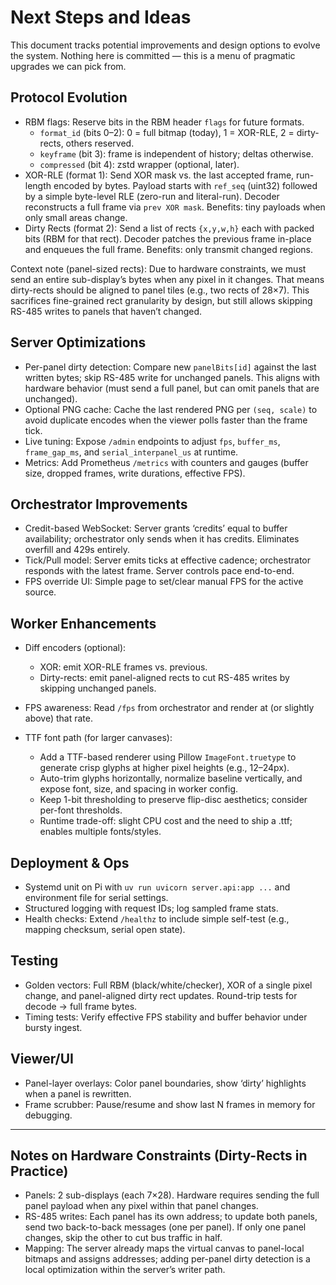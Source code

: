 # Next Steps and Ideas

This document tracks potential improvements and design options to evolve the system. Nothing here is committed — this is a menu of pragmatic upgrades we can pick from.

## Protocol Evolution

- RBM flags: Reserve bits in the RBM header `flags` for future formats.
  - `format_id` (bits 0–2): 0 = full bitmap (today), 1 = XOR-RLE, 2 = dirty-rects, others reserved.
  - `keyframe` (bit 3): frame is independent of history; deltas otherwise.
  - `compressed` (bit 4): zstd wrapper (optional, later).
- XOR-RLE (format 1): Send XOR mask vs. the last accepted frame, run-length encoded by bytes. Payload starts with `ref_seq` (uint32) followed by a simple byte-level RLE (zero-run and literal-run). Decoder reconstructs a full frame via `prev XOR mask`. Benefits: tiny payloads when only small areas change.
- Dirty Rects (format 2): Send a list of rects `{x,y,w,h}` each with packed bits (RBM for that rect). Decoder patches the previous frame in-place and enqueues the full frame. Benefits: only transmit changed regions.

Context note (panel-sized rects): Due to hardware constraints, we must send an entire sub-display’s bytes when any pixel in it changes. That means dirty-rects should be aligned to panel tiles (e.g., two rects of 28×7). This sacrifices fine-grained rect granularity by design, but still allows skipping RS-485 writes to panels that haven’t changed.

## Server Optimizations

- Per-panel dirty detection: Compare new `panelBits[id]` against the last written bytes; skip RS-485 write for unchanged panels. This aligns with hardware behavior (must send a full panel, but can omit panels that are unchanged).
- Optional PNG cache: Cache the last rendered PNG per `(seq, scale)` to avoid duplicate encodes when the viewer polls faster than the frame tick.
- Live tuning: Expose `/admin` endpoints to adjust `fps`, `buffer_ms`, `frame_gap_ms`, and `serial_interpanel_us` at runtime.
- Metrics: Add Prometheus `/metrics` with counters and gauges (buffer size, dropped frames, write durations, effective FPS).

## Orchestrator Improvements

- Credit-based WebSocket: Server grants ‘credits’ equal to buffer availability; orchestrator only sends when it has credits. Eliminates overfill and 429s entirely.
- Tick/Pull model: Server emits ticks at effective cadence; orchestrator responds with the latest frame. Server controls pace end-to-end.
- FPS override UI: Simple page to set/clear manual FPS for the active source.

## Worker Enhancements

- Diff encoders (optional):
  - XOR: emit XOR-RLE frames vs. previous.
  - Dirty-rects: emit panel-aligned rects to cut RS-485 writes by skipping unchanged panels.
- FPS awareness: Read `/fps` from orchestrator and render at (or slightly above) that rate.

- TTF font path (for larger canvases):
  - Add a TTF-based renderer using Pillow `ImageFont.truetype` to generate crisp glyphs at higher pixel heights (e.g., 12–24px).
  - Auto-trim glyphs horizontally, normalize baseline vertically, and expose font, size, and spacing in worker config.
  - Keep 1-bit thresholding to preserve flip-disc aesthetics; consider per-font thresholds.
  - Runtime trade-off: slight CPU cost and the need to ship a .ttf; enables multiple fonts/styles.

## Deployment & Ops

- Systemd unit on Pi with `uv run uvicorn server.api:app ...` and environment file for serial settings.
- Structured logging with request IDs; log sampled frame stats.
- Health checks: Extend `/healthz` to include simple self-test (e.g., mapping checksum, serial open state).

## Testing

- Golden vectors: Full RBM (black/white/checker), XOR of a single pixel change, and panel-aligned dirty rect updates. Round-trip tests for decode → full frame bytes.
- Timing tests: Verify effective FPS stability and buffer behavior under bursty ingest.

## Viewer/UI

- Panel-layer overlays: Color panel boundaries, show ‘dirty’ highlights when a panel is rewritten.
- Frame scrubber: Pause/resume and show last N frames in memory for debugging.

---

## Notes on Hardware Constraints (Dirty-Rects in Practice)

- Panels: 2 sub-displays (each 7×28). Hardware requires sending the full panel payload when any pixel within that panel changes.
- RS-485 writes: Each panel has its own address; to update both panels, send two back-to-back messages (one per panel). If only one panel changes, skip the other to cut bus traffic in half.
- Mapping: The server already maps the virtual canvas to panel-local bitmaps and assigns addresses; adding per-panel dirty detection is a local optimization within the server’s writer path.
